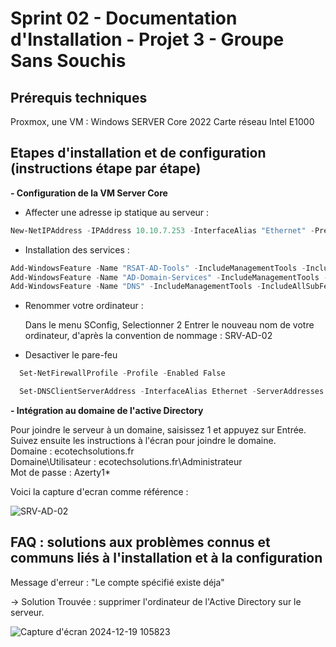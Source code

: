# Sprint 02 - Documentation d'Installation - Projet 3 - Groupe Sans Souchis

## Prérequis techniques

Proxmox, une VM : Windows SERVER Core 2022 
                  Carte réseau Intel E1000

## Etapes d'installation et de configuration (instructions étape par étape)

**- Configuration de la VM Server Core**

- Affecter une adresse ip statique au serveur :
```powershell
New-NetIPAddress -IPAddress 10.10.7.253 -InterfaceAlias "Ethernet" -PrefixLength 24

```

- Installation des services :
```powershell
Add-WindowsFeature -Name "RSAT-AD-Tools" -IncludeManagementTools -IncludeAllSubFeature
Add-WindowsFeature -Name "AD-Domain-Services" -IncludeManagementTools -IncludeAllSubFeature
Add-WindowsFeature -Name "DNS" -IncludeManagementTools -IncludeAllSubFeature
```

- Renommer votre ordinateur :

  Dans le menu SConfig, Selectionner 2
  Entrer le nouveau nom de votre ordinateur, d'après la convention de nommage : SRV-AD-02

- Desactiver le pare-feu
```powershell
  Set-NetFirewallProfile -Profile -Enabled False
```

```powershell
  Set-DNSClientServerAddress -InterfaceAlias Ethernet -ServerAddresses 10.10.7.254
```

**- Intégration au domaine de l'active Directory**

Pour joindre le serveur à un domaine, saisissez 1 et appuyez sur Entrée.      
    Suivez ensuite les instructions à l'écran pour joindre le domaine.    
    Domaine : ecotechsolutions.fr   
    Domaine\Utilisateur : ecotechsolutions.fr\Administrateur   
    Mot de passe : Azerty1*  


Voici la capture d'ecran comme référence : 

![SRV-AD-02](https://github.com/user-attachments/assets/6ba274dc-1863-41d8-b905-14d6d7aa039d)




## FAQ : solutions aux problèmes connus et communs liés à l'installation et à la configuration

Message d'erreur : "Le compte spécifié existe déja" 

-> Solution Trouvée : supprimer l'ordinateur de l'Active Directory sur le serveur. 

![Capture d'écran 2024-12-19 105823](https://github.com/user-attachments/assets/3a21bd67-a61a-46bb-bc11-8b5c4918a68d)

